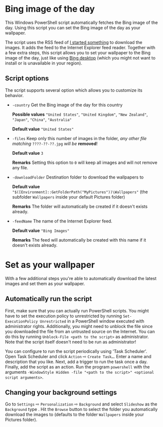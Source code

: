 Bing image of the day
=====================
This Windows PowerShell script automatically fetches the Bing image of
the day.
Using this script you can set the Bing image of the day as your
wallpaper.

The script uses the RSS feed of
[I started something](http://www.istartedsomething.com/bingimages/) to
download the images.
It adds the feed to the Internet Explorer feed reader.
Together with a few extra steps, this script allows you to set your
wallpaper to the Bing image of the day, just like using [Bing
desktop](http://blogs.msdn.com/b/buckh/archive/2013/01/02/bing-desktop-set-your-background-to-the-bing-image-of-the-day.aspx)
(which you might not want to install or is unavailable in your region).

Script options
--------------
The script supports several option which allows you to customize its
behavior.

* `-country`
  Get the Bing image of the day for this country

  **Possible values** `"United States"`, `"United Kingdom"`,
  `"New Zealand"`, `"Japan"`, `"China"`, `"Australia"`

  **Default value** `"United States"`

* `-files` Keep only this number of images in the folder, *any other
  file matching* `????-??-??.jpg` *will be* **removed**!

  **Default value** `3`

  **Remarks** Setting this option to `0` will keep all images and will
  not remove any file.

* `-downloadFolder` Destination folder to download the wallpapers to

  **Default value**
  `"$([Environment]::GetFolderPath("MyPictures"))\Wallpapers"`
  (the subfolder `Wallpapers` inside your default Pictures folder)

  **Remarks** The folder will automatically be created if it doesn't
  exists already.

* `-feedName` The name of the Internet Explorer feed.

  **Default value** `"Bing Images"`

  **Remarks** The feed will automatically be created with this name if
  it doesn't exists already.

Set as your wallpaper
=====================
With a few additional steps you're able to automatically download the
latest images and set them as your wallpaper.

Automatically run the script
----------------------------
First, make sure that you can actually run PowerShell scripts.
You might have to set the execution policy to unrestricted by running
`Set-ExecutionPolicy Unrestricted` in a PowerShell window executed with
administrator rights.
Additionally, you might need to unblock the file since you downloaded
the file from an untrusted source on the Internet.
You can do this by running `Unblock-File <path to the script>` as
administrator.
Note that the script itself doesn't need to be run as administrator!

You can configure to run the script periodically using 'Task Scheduler'.
Open Task Scheduler and click `Action` ⇨ `Create Task…`.
Enter a name and description that you like.
Next, add a trigger to run the task once a day.
Finally, add the script as an action.
Run the program `powershell` with the arguments `-WindowStyle Hidden
-file "<path to the script>" <optional script arguments>`.

Changing your background settings
---------------------------------
Go to `Settings` ⇨ `Personalization` ⇨ `Background` and select
`Slideshow` as the `Background` type .
Hit the `Browse` button to select the folder you automatically download
the images to (defaults to the folder `Wallpapers` inside your Pictures
folder).
